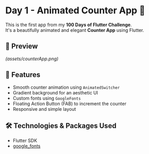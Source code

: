 # Day 1 - Animated Counter App 🚀

This is the first app from my **100 Days of Flutter Challenge**.  
It's a beautifully animated and elegant **Counter App** using Flutter.

## 📸 Preview
*(assets/counterApp.png)*

## 📱 Features
- Smooth counter animation using `AnimatedSwitcher`
- Gradient background for an aesthetic UI
- Custom fonts using `GoogleFonts`
- Floating Action Button (FAB) to increment the counter
- Responsive and simple layout

## 🛠️ Technologies & Packages Used
- Flutter SDK
- [google_fonts](https://pub.dev/packages/google_fonts)




